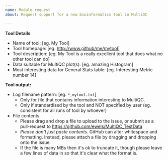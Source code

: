 ```yaml
---
name: Module request
about: Request support for a new bioinformatics tool in MultiQC

---
```


**Tool Details**
 - Name of tool: [eg. My Tool]
 - Tool homepage: [eg. http://www.github/me/mytool]
 - Tool description: [eg. My Tool is a really excellent tool that does what no other tool can do]
 - Data suitable for MultiQC plot(s): [eg. amazing Histogram]
 - Most interesting data for General Stats table: [eg. Interesting Metric number 14]

**Tool output:**
 - Log filename pattern: [eg. `*_mytool.txt`]
     * Only for file that contains information interesting to MultiQC.
     * Only if standardised by the tool and NOT specified by user (eg. consistent for all runs of tool by whoever)
 - File contents
     * Please drag and drop a file to upload to the issue, or submit as a pull-request to https://github.com/ewels/MultiQC_TestData
     * _Please don't just paste contents._ GitHub can alter whitespace and formatting. Instead, please attach a file by dragging and dropping onto the issue.
     * If the file is many MBs then it's ok to truncate it, though please leave a few lines of data in so that it's clear what the format is.
